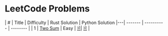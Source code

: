 # LeetCode Problems

| # | Title   | Difficulty | Rust Solution | Python Solution
|---| ------- | ---------- | -------- |
| 1 | [Two Sum](https://github.com/andrewleverette/leetcode_problems/tree/master/two_sum) | Easy | [🗎](https://github.com/andrewleverette/leetcode_problems/blob/master/two_sum/rust/src/lib.rs)| [🗎](https://github.com/andrewleverette/leetcode_problems/blob/master/two_sum/python/two_sum.py) |